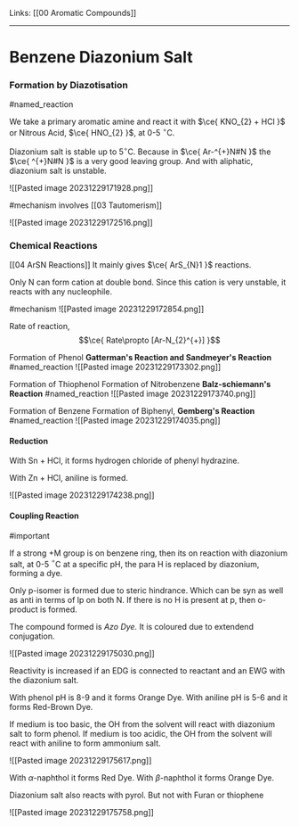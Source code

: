 Links: [[00 Aromatic Compounds]]
___
# Benzene Diazonium Salt
### Formation by Diazotisation 
#named_reaction 

We take a primary aromatic amine and react it with $\ce{ KNO_{2} + HCl }$ or Nitrous Acid, $\ce{ HNO_{2} }$, at 0-5 $^{\circ}$C. 

Diazonium salt is stable up to 5$^{\circ}$C. Because in $\ce{ Ar-^{+}N#N }$ the $\ce{ ^{+}N#N }$ is a very good leaving group. 
And with aliphatic, diazonium salt is unstable. 

![[Pasted image 20231229171928.png]]

#mechanism involves [[03 Tautomerism]]

![[Pasted image 20231229172516.png]]

### Chemical Reactions 
[[04 ArSN Reactions]]
It mainly gives $\ce{ ArS_{N}1 }$ reactions. 

Only N can form cation at double bond. Since this cation is very unstable, it reacts with any nucleophile. 

#mechanism 
![[Pasted image 20231229172854.png]]

Rate of reaction,
$$\ce{ Rate\propto [Ar-N_{2}^{+}] }$$

Formation of Phenol
**Gatterman's Reaction and Sandmeyer's Reaction** #named_reaction 
![[Pasted image 20231229173302.png]]

Formation of Thiophenol
Formation of Nitrobenzene 
**Balz-schiemann's Reaction** #named_reaction 
![[Pasted image 20231229173740.png]]

Formation of Benzene 
Formation of Biphenyl, **Gemberg's Reaction** #named_reaction 
![[Pasted image 20231229174035.png]]

#### Reduction 
With Sn + HCl, it forms hydrogen chloride of phenyl hydrazine. 

With Zn + HCl, aniline is formed. 

![[Pasted image 20231229174238.png]]

#### Coupling Reaction 
#important 

If a strong +M group is on benzene ring, then its on reaction with diazonium salt, at 0-5 $^{\circ}$C at a specific pH, the para H is replaced by diazonium, forming a dye. 

Only p-isomer is formed due to steric hindrance. Which can be syn as well as anti in terms of lp on both N. If there is no H is present at p, then o-product is formed. 

The compound formed is *Azo Dye.* It is coloured due to extendend conjugation. 

![[Pasted image 20231229175030.png]]

Reactivity is increased if an EDG is connected to reactant and an EWG with the diazonium salt. 

With phenol pH is 8-9 and it forms Orange Dye. 
With aniline pH is 5-6 and it forms Red-Brown Dye. 

If medium is too basic, the OH from the solvent will react with diazonium salt to form phenol. 
If medium is too acidic, the OH from the solvent will react with aniline to form ammonium salt. 

![[Pasted image 20231229175617.png]]

With $\alpha$-naphthol it forms Red Dye. 
With $\beta$-naphthol it forms Orange Dye. 

Diazonium salt also reacts with pyrol. But not with Furan or thiophene

![[Pasted image 20231229175758.png]]

